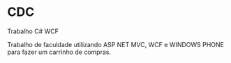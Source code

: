 # CDC
Trabalho C# WCF

Trabalho de faculdade utilizando ASP NET MVC, WCF e WINDOWS PHONE para fazer um carrinho de compras.
